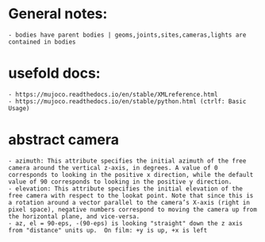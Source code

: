 # General notes:
    - bodies have parent bodies | geoms,joints,sites,cameras,lights are contained in bodies

# usefold docs:
    - https://mujoco.readthedocs.io/en/stable/XMLreference.html
    - https://mujoco.readthedocs.io/en/stable/python.html (ctrlf: Basic Usage)


# abstract camera
    - azimuth: This attribute specifies the initial azimuth of the free camera around the vertical z-axis, in degrees. A value of 0 corresponds to looking in the positive x direction, while the default value of 90 corresponds to looking in the positive y direction. 
    - elevation: This attribute specifies the initial elevation of the free camera with respect to the lookat point. Note that since this is a rotation around a vector parallel to the camera’s X-axis (right in pixel space), negative numbers correspond to moving the camera up from the horizontal plane, and vice-versa.
    - az, el = 90-eps, -(90-eps) is looking "straight" down the z axis from "distance" units up.  On film: +y is up, +x is left



